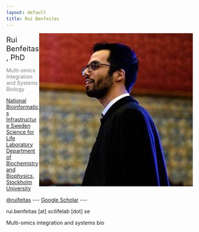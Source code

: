 ```yaml
---
layout: default
title: Rui Benfeitas
---
```


<img style="float: right;" src="./includes/assets/img/photo.jpg">

<p style="margin-bottom: 0px;font-size:20px"> Rui Benfeitas, PhD </p>
<p style="color:grey; margin-bottom: 5px"> Multi-omics Integration and Systems Biology </p>

[National Bioinformatics Infrastructure Sweden](https://www.nbis.se/about/staff/rui-benfeitas/) <br>
[Science for Life Laboratory](www.scilifelab.se) <br>
[Department of Biochemistry and Biophysics, Stockholm University](https://www.dbb.su.se/) <br>


[@ruifeitas](http://twitter.com/ruifeitas) ---
[Google Scholar](https://scholar.google.se/citations?user=TNHVVA4AAAAJ) ---

rui.benfeitas [at] scilifelab [dot] se

Multi-omics integration and systems bio